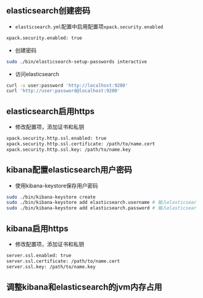 ## elasticsearch创建密码

- `elasticsearch.yml`配置中启用配置项`xpack.security.enabled`

```sh
xpack.security.enabled: true
```

- 创建密码

```sh
sudo ./bin/elasticsearch-setup-passwords interactive
```

- 访问elasticsearch

```sh
curl -u user:password 'http://localhost:9200'
curl 'http://user:password@localhost:9200'
```

## elasticsearch启用https

- 修改配置项，添加证书和私钥

```sh
xpack.security.http.ssl.enabled: true
xpack.security.http.ssl.certificate: /path/to/name.cert
xpack.security.http.ssl.key: /path/to/name.key
```

## kibana配置elasticsearch用户密码

- 使用kibana-keystore保存用户密码

```sh
sudo ./bin/kibana-keystore create
sudo ./bin/kibana-keystore add elasticsearch.username # 输入elasticsearch用户名
sudo ./bin/kibana-keystore add elasticsearch.password # 输入elasticsearch密码
```

## kibana启用https

- 修改配置项，添加证书和私钥

```sh
server.ssl.enabled: true
server.ssl.certificate: /path/to/name.cert
server.ssl.key: /path/to/name.key
```

## 调整kibana和elasticsearch的jvm内存占用
